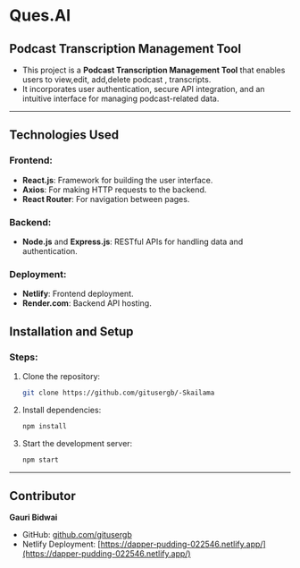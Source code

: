 # Ques.AI

## Podcast Transcription Management Tool

- This project is a **Podcast Transcription Management Tool** that enables users to view,edit, add,delete podcast , transcripts. 
- It incorporates user authentication, secure API integration, and an intuitive interface for managing podcast-related data.

---


## Technologies Used
### Frontend:
- **React.js**: Framework for building the user interface.
- **Axios**: For making HTTP requests to the backend.
- **React Router**: For navigation between pages.
  
### Backend:
- **Node.js** and **Express.js**: RESTful APIs for handling data and authentication.

### Deployment:
- **Netlify**: Frontend deployment.
- **Render.com**: Backend API hosting.


## Installation and Setup
### Steps:
1. Clone the repository:
   ```bash
   git clone https://github.com/gitusergb/-Skailama
   ```

2. Install dependencies:
   ```bash
   npm install
   ```

3. Start the development server:
   ```bash
   npm start
   ```
---

## Contributor

**Gauri Bidwai**  
- GitHub: [github.com/gitusergb](https://github.com/gitusergb)  
- Netlify Deployment: [https://dapper-pudding-022546.netlify.app/](https://dapper-pudding-022546.netlify.app/)

<!-- 

https://i.ibb.co/gZn9H1F/full-logo.png
https://i.ibb.co/VQSL5sb/login-img.png
https://i.ibb.co/m53Ssh1/logo.png 
https://i.ibb.co/D5VZttX/google.png
https://i.ibb.co/k5bKgCK/new-Project.png

-->

<!-- render link : https://podcastbe.onrender.com/ 
        N link : https://dapper-crisp-1a12ab.netlify.app/
-->

<!-- # Getting Started with Create React App

This project was bootstrapped with [Create React App](https://github.com/facebook/create-react-app).

## Available Scripts

In the project directory, you can run:

### `npm start`

Runs the app in the development mode.\
Open [http://localhost:3000](http://localhost:3000) to view it in your browser.

The page will reload when you make changes.\
You may also see any lint errors in the console.

### `npm test`

Launches the test runner in the interactive watch mode.\
See the section about [running tests](https://facebook.github.io/create-react-app/docs/running-tests) for more information.

### `npm run build`

Builds the app for production to the `build` folder.\
It correctly bundles React in production mode and optimizes the build for the best performance.

The build is minified and the filenames include the hashes.\
Your app is ready to be deployed!

See the section about [deployment](https://facebook.github.io/create-react-app/docs/deployment) for more information.

### `npm run eject`

**Note: this is a one-way operation. Once you `eject`, you can't go back!**

If you aren't satisfied with the build tool and configuration choices, you can `eject` at any time. This command will remove the single build dependency from your project.

Instead, it will copy all the configuration files and the transitive dependencies (webpack, Babel, ESLint, etc) right into your project so you have full control over them. All of the commands except `eject` will still work, but they will point to the copied scripts so you can tweak them. At this point you're on your own.

You don't have to ever use `eject`. The curated feature set is suitable for small and middle deployments, and you shouldn't feel obligated to use this feature. However we understand that this tool wouldn't be useful if you couldn't customize it when you are ready for it.

## Learn More

You can learn more in the [Create React App documentation](https://facebook.github.io/create-react-app/docs/getting-started).

To learn React, check out the [React documentation](https://reactjs.org/).

### Code Splitting

This section has moved here: [https://facebook.github.io/create-react-app/docs/code-splitting](https://facebook.github.io/create-react-app/docs/code-splitting)

### Analyzing the Bundle Size

This section has moved here: [https://facebook.github.io/create-react-app/docs/analyzing-the-bundle-size](https://facebook.github.io/create-react-app/docs/analyzing-the-bundle-size)

### Making a Progressive Web App

This section has moved here: [https://facebook.github.io/create-react-app/docs/making-a-progressive-web-app](https://facebook.github.io/create-react-app/docs/making-a-progressive-web-app)

### Advanced Configuration

This section has moved here: [https://facebook.github.io/create-react-app/docs/advanced-configuration](https://facebook.github.io/create-react-app/docs/advanced-configuration)

### Deployment

This section has moved here: [https://facebook.github.io/create-react-app/docs/deployment](https://facebook.github.io/create-react-app/docs/deployment)

### `npm run build` fails to minify

This section has moved here: [https://facebook.github.io/create-react-app/docs/troubleshooting#npm-run-build-fails-to-minify](https://facebook.github.io/create-react-app/docs/troubleshooting#npm-run-build-fails-to-minify) -->
